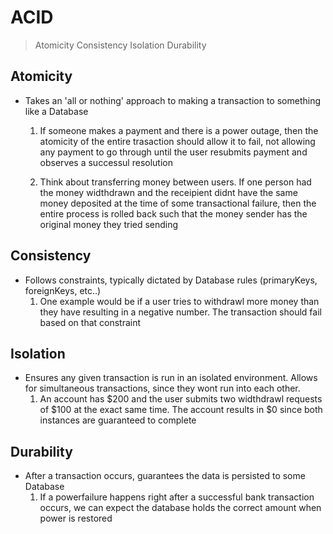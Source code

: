 # ACID

> Atomicity Consistency Isolation Durability

## Atomicity

- Takes an 'all or nothing' approach to making a transaction to something like a Database

  1. If someone makes a payment and there is a power outage, then the atomicity of the entire trasaction should allow it to fail, not allowing any payment to go through until the user resubmits payment and observes a successul resolution

  2. Think about transferring money between users. If one person had the money widthdrawn and the receipient didnt have the same money deposited at the time of some transactional failure, then the entire process is rolled back such that the money sender has the original money they tried sending

## Consistency

- Follows constraints, typically dictated by Database rules (primaryKeys, foreignKeys, etc..)
  1. One example would be if a user tries to withdrawl more money than they have resulting in a negative number. The transaction should fail based on that constraint

## Isolation

- Ensures any given transaction is run in an isolated environment. Allows for simultaneous transactions, since they wont run into each other.
  1. An account has $200 and the user submits two widthdrawl requests of $100 at the exact same time. The account results in $0 since both instances are guaranteed to complete

## Durability

- After a transaction occurs, guarantees the data is persisted to some Database
  1. If a powerfailure happens right after a successful bank transaction occurs, we can expect the database holds the correct amount when power is restored
